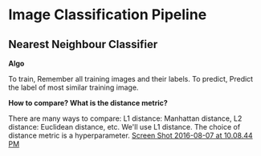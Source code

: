 # Image Classification Pipeline

## Nearest Neighbour Classifier

**Algo**

To train, Remember all training images and their labels. To predict, Predict the label of most similar training image.

**How to compare? What is the distance metric?**

There are many ways to compare: L1 distance: Manhattan distance, L2 distance: Euclidean distance, etc. We'll use L1 distance. The choice of distance metric is a hyperparameter.
[Screen Shot 2016-08-07 at 10.08.44 PM](/lectures/img/lec_2/Screen%20Shot%202018-03-23%20at%205.33.55%20AM.png)
